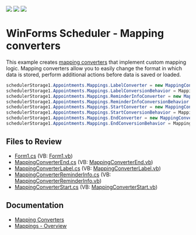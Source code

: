 <!-- default badges list -->
![](https://img.shields.io/endpoint?url=https://codecentral.devexpress.com/api/v1/VersionRange/128636538/17.1.3%2B)
[![](https://img.shields.io/badge/Open_in_DevExpress_Support_Center-FF7200?style=flat-square&logo=DevExpress&logoColor=white)](https://supportcenter.devexpress.com/ticket/details/T497864)
[![](https://img.shields.io/badge/📖_How_to_use_DevExpress_Examples-e9f6fc?style=flat-square)](https://docs.devexpress.com/GeneralInformation/403183)
<!-- default badges end -->

# WinForms Scheduler - Mapping converters

This example creates [mapping converters](https://docs.devexpress.com/WindowsForms/118437/controls-and-libraries/scheduler/data-binding/mappings/mapping-converters) that implement custom mapping logic. Mapping converters allow you to easily change the format in which data is stored, perform additional actions before data is saved or loaded.

```csharp
schedulerStorage1.Appointments.Mappings.LabelConverter = new MappingConverterLabel(schedulerStorage1);
schedulerStorage1.Appointments.Mappings.LabelConversionBehavior = MappingConversionBehavior.InPlaceOfMapping;
schedulerStorage1.Appointments.Mappings.ReminderInfoConverter = new MappingConverterReminderInfo(schedulerStorage1);
schedulerStorage1.Appointments.Mappings.ReminderInfoConversionBehavior = MappingConversionBehavior.BetweenMappingAndProperty;
schedulerStorage1.Appointments.Mappings.StartConverter = new MappingConverterStart();
schedulerStorage1.Appointments.Mappings.StartConversionBehavior = MappingConversionBehavior.InPlaceOfMapping;
schedulerStorage1.Appointments.Mappings.EndConverter = new MappingConverterEnd();
schedulerStorage1.Appointments.Mappings.EndConversionBehavior = MappingConversionBehavior.InPlaceOfMapping;
```


## Files to Review

* [Form1.cs](./CS/SchedulerMappingConverterExample/Form1.cs) (VB: [Form1.vb](./VB/SchedulerMappingConverterExample/Form1.vb))
* [MappingConverterEnd.cs](./CS/SchedulerMappingConverterExample/MappingConverterEnd.cs) (VB: [MappingConverterEnd.vb](./VB/SchedulerMappingConverterExample/MappingConverterEnd.vb))
* [MappingConverterLabel.cs](./CS/SchedulerMappingConverterExample/MappingConverterLabel.cs) (VB: [MappingConverterLabel.vb](./VB/SchedulerMappingConverterExample/MappingConverterLabel.vb))
* [MappingConverterReminderInfo.cs](./CS/SchedulerMappingConverterExample/MappingConverterReminderInfo.cs) (VB: [MappingConverterReminderInfo.vb](./VB/SchedulerMappingConverterExample/MappingConverterReminderInfo.vb))
* [MappingConverterStart.cs](./CS/SchedulerMappingConverterExample/MappingConverterStart.cs) (VB: [MappingConverterStart.vb](./VB/SchedulerMappingConverterExample/MappingConverterStart.vb))


## Documentation

* [Mapping Converters](https://docs.devexpress.com/WindowsForms/118437/controls-and-libraries/scheduler/data-binding/mappings/mapping-converters)
* [Mappings - Overview](https://docs.devexpress.com/WindowsForms/15468/controls-and-libraries/scheduler/data-binding/mappings)
